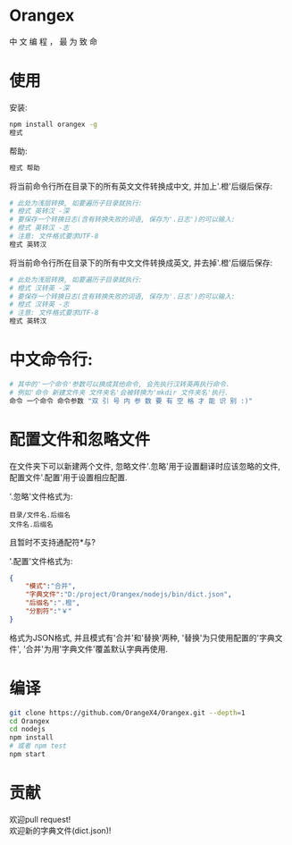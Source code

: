 # Orangex
中 文 编 程 ， 最 为 致 命  

# 使用
安装:  
```sh
npm install orangex -g  
橙式  
```
帮助:  
```sh
橙式 帮助  
```
将当前命令行所在目录下的所有英文文件转换成中文, 并加上'.橙'后缀后保存:  
```sh
# 此处为浅层转换, 如要遍历子目录就执行:  
# 橙式 英转汉 -深  
# 要保存一个转换日志(含有转换失败的词语, 保存为'.日志')的可以输入:  
# 橙式 英转汉 -志  
# 注意: 文件格式要求UTF-8  
橙式 英转汉  
```
将当前命令行所在目录下的所有中文文件转换成英文, 并去掉'.橙'后缀后保存:  
```sh
# 此处为浅层转换, 如要遍历子目录就执行:  
# 橙式 汉转英 -深  
# 要保存一个转换日志(含有转换失败的词语, 保存为'.日志')的可以输入:  
# 橙式 汉转英 -志  
# 注意: 文件格式要求UTF-8  
橙式 英转汉  
```
# 中文命令行:  
```sh
# 其中的'一个命令'参数可以换成其他命令, 会先执行汉转英再执行命令.  
# 例如'命令 新建文件夹 文件夹名'会被转换为'mkdir 文件夹名'执行.  
命令 一个命令 命令参数 "双 引 号 内 参 数 要 有 空 格 才 能 识 别 :)"  
```

# 配置文件和忽略文件
在文件夹下可以新建两个文件, 忽略文件'.忽略'用于设置翻译时应该忽略的文件,  
配置文件'.配置'用于设置相应配置.  
  
'.忽略'文件格式为:  
```
目录/文件名.后缀名  
文件名.后缀名  
```
且暂时不支持通配符\*与?  
  
'.配置'文件格式为:  
```json
{  
    "模式":"合并",  
    "字典文件":"D:/project/Orangex/nodejs/bin/dict.json",  
    "后缀名":".橙",  
    "分割符":"￥"  
}  
```
格式为JSON格式, 并且模式有'合并'和'替换'两种, '替换'为只使用配置的'字典文件', '合并'为用'字典文件'覆盖默认字典再使用.  
  
# 编译
```sh
git clone https://github.com/OrangeX4/Orangex.git --depth=1  
cd Orangex  
cd nodejs  
npm install  
# 或者 npm test  
npm start  
```

# 贡献
欢迎pull request!  
欢迎新的字典文件(dict.json)!  

